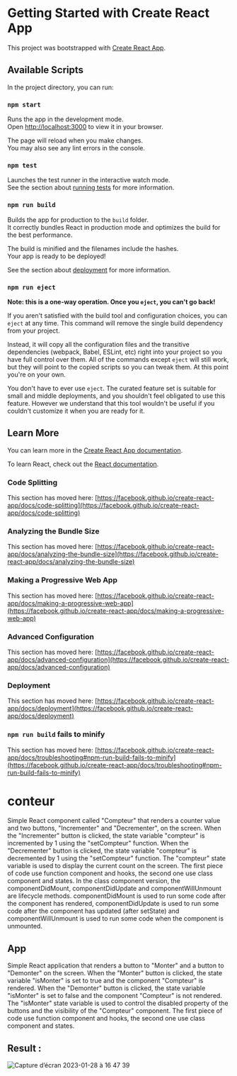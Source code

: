 # Getting Started with Create React App

This project was bootstrapped with [Create React App](https://github.com/facebook/create-react-app).

## Available Scripts

In the project directory, you can run:

### `npm start`

Runs the app in the development mode.\
Open [http://localhost:3000](http://localhost:3000) to view it in your browser.

The page will reload when you make changes.\
You may also see any lint errors in the console.

### `npm test`

Launches the test runner in the interactive watch mode.\
See the section about [running tests](https://facebook.github.io/create-react-app/docs/running-tests) for more information.

### `npm run build`

Builds the app for production to the `build` folder.\
It correctly bundles React in production mode and optimizes the build for the best performance.

The build is minified and the filenames include the hashes.\
Your app is ready to be deployed!

See the section about [deployment](https://facebook.github.io/create-react-app/docs/deployment) for more information.

### `npm run eject`

**Note: this is a one-way operation. Once you `eject`, you can't go back!**

If you aren't satisfied with the build tool and configuration choices, you can `eject` at any time. This command will remove the single build dependency from your project.

Instead, it will copy all the configuration files and the transitive dependencies (webpack, Babel, ESLint, etc) right into your project so you have full control over them. All of the commands except `eject` will still work, but they will point to the copied scripts so you can tweak them. At this point you're on your own.

You don't have to ever use `eject`. The curated feature set is suitable for small and middle deployments, and you shouldn't feel obligated to use this feature. However we understand that this tool wouldn't be useful if you couldn't customize it when you are ready for it.

## Learn More

You can learn more in the [Create React App documentation](https://facebook.github.io/create-react-app/docs/getting-started).

To learn React, check out the [React documentation](https://reactjs.org/).

### Code Splitting

This section has moved here: [https://facebook.github.io/create-react-app/docs/code-splitting](https://facebook.github.io/create-react-app/docs/code-splitting)

### Analyzing the Bundle Size

This section has moved here: [https://facebook.github.io/create-react-app/docs/analyzing-the-bundle-size](https://facebook.github.io/create-react-app/docs/analyzing-the-bundle-size)

### Making a Progressive Web App

This section has moved here: [https://facebook.github.io/create-react-app/docs/making-a-progressive-web-app](https://facebook.github.io/create-react-app/docs/making-a-progressive-web-app)

### Advanced Configuration

This section has moved here: [https://facebook.github.io/create-react-app/docs/advanced-configuration](https://facebook.github.io/create-react-app/docs/advanced-configuration)

### Deployment

This section has moved here: [https://facebook.github.io/create-react-app/docs/deployment](https://facebook.github.io/create-react-app/docs/deployment)

### `npm run build` fails to minify

This section has moved here: [https://facebook.github.io/create-react-app/docs/troubleshooting#npm-run-build-fails-to-minify](https://facebook.github.io/create-react-app/docs/troubleshooting#npm-run-build-fails-to-minify)
# conteur
Simple React component called "Compteur" that renders a counter value and two buttons, "Incrementer" and "Decrementer", on the screen. When the "Incrementer" button is clicked, the state variable "compteur" is incremented by 1 using the "setCompteur" function. When the "Decrementer" button is clicked, the state variable "compteur" is decremented by 1 using the "setCompteur" function. The "compteur" state variable is used to display the current count on the screen.
The first piece of code use function component and hooks, the second one use class component and states.
In the class component version, the componentDidMount, componentDidUpdate and componentWillUnmount are lifecycle methods.
componentDidMount is used to run some code after the component has rendered, componentDidUpdate is used to run some code after the component has updated (after setState) and componentWillUnmount is used to run some code when the component is unmounted.
## App
Simple React application that renders a button to "Monter" and a button to "Demonter" on the screen. When the "Monter" button is clicked, the state variable "isMonter" is set to true and the component "Compteur" is rendered. When the "Demonter" button is clicked, the state variable "isMonter" is set to false and the component "Compteur" is not rendered. The "isMonter" state variable is used to control the disabled property of the buttons and the visibility of the "Compteur" component.
The first piece of code use function component and hooks, the second one use class component and states.
## Result :
![Capture d’écran 2023-01-28 à 16 47 39](https://user-images.githubusercontent.com/117936276/215275919-a216e45a-2d5c-40f5-b1d8-d23b904d407a.png)

